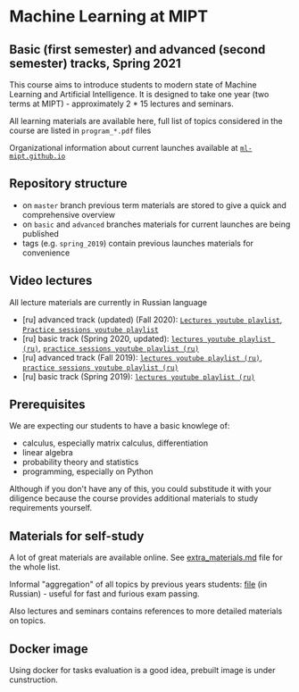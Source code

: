 # Machine Learning at MIPT

## Basic (first semester) and advanced (second semester) tracks, Spring 2021

This course aims to introduce students to modern state of Machine Learning and
Artificial Intelligence. It is designed to take one year (two terms at MIPT) -
approximately 2 \* 15 lectures and seminars.

All learning materials are available here, full list of topics considered in the
course are listed in `program_*.pdf` files

Organizational information about current launches available at
[`ml-mipt.github.io`](https://ml-mipt.github.io/)

## Repository structure

- on `master` branch previous term materials are stored to give a quick and
  comprehensive overview
- on `basic` and `advanced` branches materials for current launches are being
  published
- tags (e.g. `spring_2019`) contain previous launches materials for convenience

## Video lectures

All lecture materials are currently in Russian language

- [ru] advanced track (updated) (Fall 2020):
  [`Lectures youtube playlist`](https://www.youtube.com/playlist?list=PL4_hYwCyhAvY7k32D65q3xJVo8X8dc3Ye),
  [`Practice sessions youtube playlist`](https://www.youtube.com/playlist?list=PL4_hYwCyhAvZLp0CTIDVQr9FtDR_7DaUr)
- [ru] basic track (Spring 2020, updated):
  [`lectures youtube playlist (ru)`](https://www.youtube.com/playlist?list=PL4_hYwCyhAvZyW6qS58x4uElZgAkMVUvj),
  [`practice sessions youtube playlist (ru)`](https://www.youtube.com/playlist?list=PL4_hYwCyhAvYPOWn6e44RKxEfRWEsPA1z)
- [ru] advanced track (Fall 2019):
  [`lectures youtube playlist (ru)`](https://www.youtube.com/playlist?list=PL4_hYwCyhAvZeq93ssEUaR47xhvs7IhJM),
  [`practice sessions youtube playlist (ru)`](https://www.youtube.com/playlist?list=PL4_hYwCyhAvYvuHz_PKlEV-kOsK2bwUBg)
- [ru] basic track (Spring 2019):
  [`lectures youtube playlist (ru)`](https://www.youtube.com/playlist?list=PL4_hYwCyhAvasRqzz4w562ce0esEwS0Mt)

## Prerequisites

We are expecting our students to have a basic knowlege of:

- calculus, especially matrix calculus, differentiation
- linear algebra
- probability theory and statistics
- programming, especially on Python

Although if you don't have any of this, you could substitude it with your
diligence because the course provides additional materials to study requirements
yourself.

## Materials for self-study

A lot of great materials are available online. See
[extra_materials.md](https://github.com/girafe-ai/ml-mipt/blob/master/extra_materials.md)
file for the whole list.

Informal "aggregation" of all topics by previous years students:
[file](https://github.com/girafe-ai/ml-mipt/blob/spring_2019/ML_informal_notes.pdf)
(in Russian) - useful for fast and furious exam passing.

Also lectures and seminars contains references to more detailed materials on
topics.

## Docker image

Using docker for tasks evaluation is a good idea, prebuilt image is under
cunstruction.
